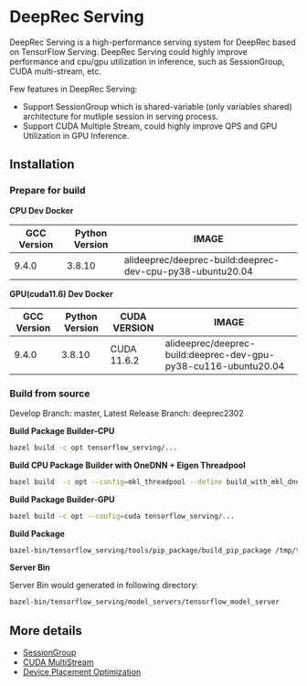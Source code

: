 # DeepRec Serving

DeepRec Serving is a high-performance serving system for DeepRec based on TensorFlow Serving.
DeepRec Serving could highly improve performance and cpu/gpu utilization in inference, such as SessionGroup, CUDA multi-stream, etc.

Few features in DeepRec Serving:
-   Support SessionGroup which is shared-variable (only variables shared) architecture for mutliple session in serving process.
-   Support CUDA Multiple Stream, could highly improve QPS and GPU Utilization in GPU Inference.

## Installation

### Prepare for build

**CPU Dev Docker**

| GCC Version | Python Version |                           IMAGE                           |
| ----------- | -------------- | --------------------------------------------------------- |
|   9.4.0     |    3.8.10      | alideeprec/deeprec-build:deeprec-dev-cpu-py38-ubuntu20.04 |

**GPU(cuda11.6) Dev Docker**

| GCC Version | Python Version | CUDA VERSION |                           IMAGE                                 |
| ----------- | -------------- | ------------ | --------------------------------------------------------------- |
|    9.4.0    |    3.8.10      | CUDA 11.6.2  | alideeprec/deeprec-build:deeprec-dev-gpu-py38-cu116-ubuntu20.04 |

### Build from source

Develop Branch: master, Latest Release Branch: deeprec2302

**Build Package Builder-CPU**

```bash
bazel build -c opt tensorflow_serving/...
```

**Build CPU Package Builder with OneDNN + Eigen Threadpool**

```bash
bazel build  -c opt --config=mkl_threadpool --define build_with_mkl_dnn_v1_only=true tensorflow_serving/...
```

**Build Package Builder-GPU**

```bash
bazel build -c opt --config=cuda tensorflow_serving/...
```

**Build Package**

```bash
bazel-bin/tensorflow_serving/tools/pip_package/build_pip_package /tmp/tf_serving_client_whl
```

**Server Bin**

Server Bin would generated in following directory:
```bash
bazel-bin/tensorflow_serving/model_servers/tensorflow_model_server
```
## More details 

* [SessionGroup](https://github.com/DeepRec-AI/DeepRec/blob/main/docs/docs_en/SessionGroup.md)
* [CUDA MultiStream](https://github.com/DeepRec-AI/DeepRec/blob/main/docs/docs_en/GPU-MultiStream.md)
* [Device Placement Optimization](https://github.com/DeepRec-AI/DeepRec/blob/main/docs/docs_en/Device-Placement.md)
